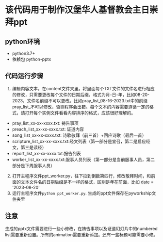 # 该代码用于制作汉堡华人基督教会主日崇拜ppt
## python环境
- python3.7+
- 依赖包 python-pptx
## 代码运行步骤
1. 编辑内容文本，在content文件夹里。将里面每个TXT文件的文件名进行相应的修改，只需要更改每个文件的日期后缀，格式为月-日-年，比如08-20-2023，文件名前缀不可以更改。比如pray_list_08-16-2023.txt中的前缀pray_list_不可以修改，否则程序会出错。每个文本的内容需要遵循一定的格式，请打开每个实例文件看看内容排序的格式，应该很好理解的。
- pray_list_xx-xx-xxxx.txt: 祷告事项
- preach_list_xx-xx-xxxx.txt: 证道内容
- song_list_xx-xx-xxxx.txt: 诗歌敬拜（前三首）+回应诗歌（最后一首）
- scripture_list_xx-xx-xxxx.txt:经文列表（第一部分是宣召，第二是启应经文，第三是读经）
- report_list_xx-xx-xxxx.txt:报告列表
- worker_list_xx-xx-xxxx.txt:服事人员列表（第一部分是当前服事人员，第二部分是下周服事人员）
2.  打开主程序文件ppt_worker.py，往下拉到倒数第四行，修改敬拜时间，和前面的文本文件名的日期后缀是不一样的格式，区别是年在前面，比如 date = '2023-08-20'
3.  运行主程序文件`python ppt_worker.py`. 生成的ppt文件保存在pyworkship文件夹里
## 注意
生成的pptx文件需要进行一些小修改，在祷告事项以及证道幻灯片中的numbered list需要重新设置。所有的animation需要重新添加。还有一些标题可能需要小修。
